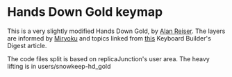 # Hands Down Gold keymap

This is a very slightly modified Hands Down Gold, by [Alan
Reiser](https://sites.google.com/alanreiser.com/handsdown).  The layers are informed by
[Miryoku](https://github.com/manna-harbour/miryoku) and topics linked from
[this](https://kbd.news/Caps-Word-and-other-QMK-tips-1073.html) Keyboard Builder's Digest article.

The code files split is based on replicaJunction's user area.
The heavy lifting is in users/snowkeep-hd_gold
